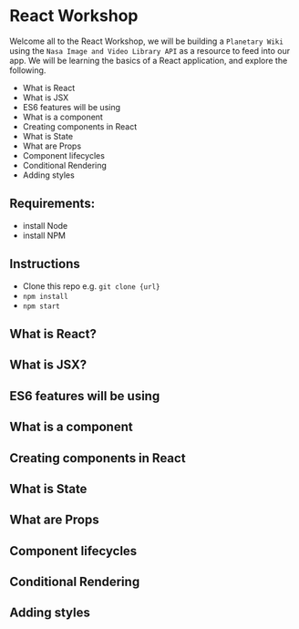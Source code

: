 # React Workshop

Welcome all to the React Workshop, we will be building a `Planetary Wiki` using the `Nasa Image and Video Library API` as a resource to feed into our app.
We will be learning the basics of a React application, and explore the following.

- What is React
- What is JSX
- ES6 features will be using
- What is a component
- Creating components in React
- What is State
- What are Props
- Component lifecycles
- Conditional Rendering
- Adding styles


## Requirements:

- install Node
- install NPM


## Instructions
- Clone this repo e.g. `git clone {url}`
- `npm install`
- `npm start`



## What is React?

## What is JSX?

## ES6 features will be using

## What is a component

## Creating components in React

## What is State

## What are Props

## Component lifecycles

## Conditional Rendering

## Adding styles